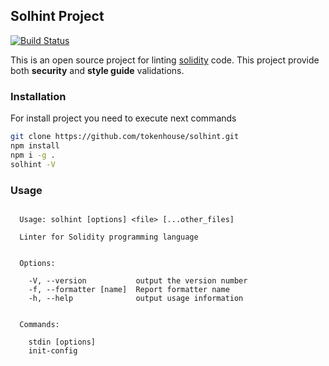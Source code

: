 ## Solhint Project

[![Build Status](https://travis-ci.org/tokenhouse/solhint.svg?branch=master)](https://travis-ci.org/tokenhouse/solhint)

This is an open source project for linting [solidity](http://solidity.readthedocs.io/en/develop/) code. This project 
provide both **security** and **style guide** validations.   

### Installation

For install project you need to execute next commands

```sh
git clone https://github.com/tokenhouse/solhint.git
npm install
npm i -g .
solhint -V
```

### Usage

```text

  Usage: solhint [options] <file> [...other_files]

  Linter for Solidity programming language


  Options:

    -V, --version           output the version number
    -f, --formatter [name]  Report formatter name
    -h, --help              output usage information


  Commands:

    stdin [options] 
    init-config     
```